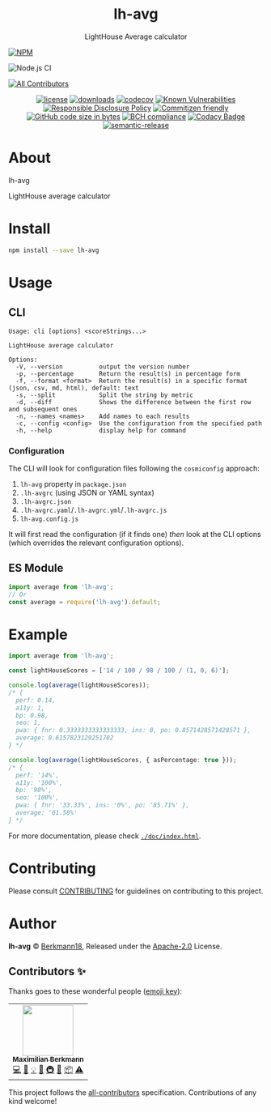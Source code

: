 <p align="center"><h1 align="center">
  lh-avg
</h1>

<p align="center">
  LightHouse Average calculator
</p>

[![NPM](https://nodei.co/npm/lh-avg.png)](https://nodei.co/npm/lh-avg/)

![Node.js CI](https://github.com/Berkmann18/lh-avg/workflows/Node.js%20CI/badge.svg)
<!-- ALL-CONTRIBUTORS-BADGE:START - Do not remove or modify this section -->
[![All Contributors](https://img.shields.io/badge/all_contributors-1-orange.svg)](#contributors-)
<!-- ALL-CONTRIBUTORS-BADGE:END -->

<p align="center">
  <a href="https://www.npmjs.org/package/lh-avg"><img src="https://badgen.net/npm/license/lh-avg" alt="license"/></a>
  <a href="https://www.npmjs.org/package/lh-avg"><img src="https://badgen.net/npm/dt/lh-avg" alt="downloads"/></a>
  <a href="https://codecov.io/gh/berkmann18/lh-avg"><img src="https://badgen.net/codecov/c/github/berkmann18/lh-avg" alt="codecov"/></a>
  <a href="https://snyk.io/test/github/berkmann18/lh-avg"><img src="https://snyk.io/test/github/berkmann18/lh-avg/badge.svg" alt="Known Vulnerabilities"/></a>
  <a href="./SECURITY.md"><img src="https://img.shields.io/badge/Security-Responsible%20Disclosure-yellow.svg" alt="Responsible Disclosure Policy" /></a>
  <a href="http://commitizen.github.io/cz-cli/"><img src="https://img.shields.io/badge/commitizen-friendly-brightgreen.svg" alt="Commitizen friendly"></a>
  <a href="https://github.com/Berkmann18/lh-avg"><img src="https://img.shields.io/github/languages/code-size/Berkmann18/lh-avg.svg" alt="GitHub code size in bytes"></a>
  <a href="https://bettercodehub.com/results/Berkmann18/lh-avg"><img src="https://bettercodehub.com/edge/badge/Berkmann18/lh-avg?branch=master" alt="BCH compliance"></a>
  <a href="https://app.codacy.com/app/maxieberkmann/lh-avg?utm_source=github.com&amp;utm_medium=referral&amp;utm_content=Berkmann18/lh-avg&amp;utm_campaign=Badge_Grade_Dashboard"><img src="https://api.codacy.com/project/badge/Grade/2a8e3e98d3bb47f29abbc3df7174675d" alt="Codacy Badge"></a>
  <a href="https://github.com/semantic-release/semantic-release"><img src="https://img.shields.io/badge/%20%20%F0%9F%93%A6%F0%9F%9A%80-semantic--release-e10079.svg" alt="semantic-release"></a>
</p>

# About

lh-avg

LightHouse average calculator

# Install

```bash
npm install --save lh-avg
```

# Usage

## CLI

```
Usage: cli [options] <scoreStrings...>

LightHouse average calculator

Options:
  -V, --version          output the version number
  -p, --percentage       Return the result(s) in percentage form
  -f, --format <format>  Return the result(s) in a specific format (json, csv, md, html), default: text
  -s, --split            Split the string by metric
  -d, --diff             Shows the difference between the first row and subsequent ones
  -n, --names <names>    Add names to each results
  -c, --config <config>  Use the configuration from the specified path
  -h, --help             display help for command
```

### Configuration
The CLI will look for configuration files following the `cosmiconfig` approach:
1. `lh-avg` property in `package.json`
2. `.lh-avgrc` (using JSON or YAML syntax)
3. `.lh-avgrc.json`
4. `.lh-avgrc.yaml`/`.lh-avgrc.yml`/`.lh-avgrc.js`
5. `lh-avg.config.js`

It will first read the configuration (if it finds one) _then_ look at the CLI options (which overrides the relevant configuration options).

## ES Module

```js
import average from 'lh-avg';
// Or
const average = require('lh-avg').default;
```

# Example

```ts
import average from 'lh-avg';

const lightHouseScores = ['14 / 100 / 98 / 100 / (1, 0, 6)'];

console.log(average(lightHouseScores));
/* {
  perf: 0.14,
  a11y: 1,
  bp: 0.98,
  seo: 1,
  pwa: { fnr: 0.3333333333333333, ins: 0, po: 0.8571428571428571 },
  average: 0.6157823129251702
} */

console.log(average(lightHouseScores, { asPercentage: true }));
/* {
  perf: '14%',
  a11y: '100%',
  bp: '98%',
  seo: '100%',
  pwa: { fnr: '33.33%', ins: '0%', po: '85.71%' },
  average: '61.58%'
} */
```

For more documentation, please check [`./doc/index.html`](./doc/index.html).

# Contributing

Please consult [CONTRIBUTING](./CONTRIBUTING.md) for guidelines on contributing to this project.

# Author

**lh-avg** © [Berkmann18](https://github.com/berkmann18), Released under the [Apache-2.0](./LICENSE) License.

## Contributors ✨

Thanks goes to these wonderful people ([emoji key](https://allcontributors.org/docs/en/emoji-key)):

<!-- ALL-CONTRIBUTORS-LIST:START - Do not remove or modify this section -->
<!-- prettier-ignore-start -->
<!-- markdownlint-disable -->
<table>
  <tr>
    <td align="center"><a href="http://maxcubing.wordpress.com"><img src="https://avatars0.githubusercontent.com/u/8260834?v=4" width="100px;" alt=""/><br /><sub><b>Maximilian Berkmann</b></sub></a><br /><a href="https://github.com/Berkmann18/lh-avg/commits?author=Berkmann18" title="Code">💻</a> <a href="https://github.com/Berkmann18/lh-avg/commits?author=Berkmann18" title="Documentation">📖</a> <a href="#example-Berkmann18" title="Examples">💡</a> <a href="#ideas-Berkmann18" title="Ideas, Planning, & Feedback">🤔</a> <a href="#infra-Berkmann18" title="Infrastructure (Hosting, Build-Tools, etc)">🚇</a> <a href="#maintenance-Berkmann18" title="Maintenance">🚧</a> <a href="#platform-Berkmann18" title="Packaging/porting to new platform">📦</a> <a href="https://github.com/Berkmann18/lh-avg/commits?author=Berkmann18" title="Tests">⚠️</a></td>
  </tr>
</table>

<!-- markdownlint-enable -->
<!-- prettier-ignore-end -->
<!-- ALL-CONTRIBUTORS-LIST:END -->

This project follows the [all-contributors](https://github.com/all-contributors/all-contributors) specification. Contributions of any kind welcome!
